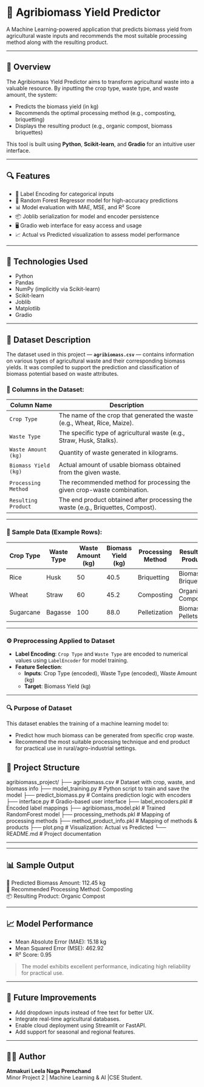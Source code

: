 # 🌾 Agribiomass Yield Predictor

A Machine Learning-powered application that predicts biomass yield from agricultural waste inputs and recommends the most suitable processing method along with the resulting product.

---

## 📌 Overview

The Agribiomass Yield Predictor aims to transform agricultural waste into a valuable resource. By inputting the crop type, waste type, and waste amount, the system:
- Predicts the biomass yield (in kg)
- Recommends the optimal processing method (e.g., composting, briquetting)
- Displays the resulting product (e.g., organic compost, biomass briquettes)

This tool is built using **Python**, **Scikit-learn**, and **Gradio** for an intuitive user interface.

---

## 🔍 Features

- 🌱 Label Encoding for categorical inputs
- 🧠 Random Forest Regressor model for high-accuracy predictions
- 📊 Model evaluation with MAE, MSE, and R² Score
- 📦 Joblib serialization for model and encoder persistence
- 🖥️ Gradio web interface for easy access and usage
- 📈 Actual vs Predicted visualization to assess model performance

---

## 🧰 Technologies Used

- Python
- Pandas
- NumPy (implicitly via Scikit-learn)
- Scikit-learn
- Joblib
- Matplotlib
- Gradio

---

## 📂 Dataset Description

The dataset used in this project — **`agribiomass.csv`** — contains information on various types of agricultural waste and their corresponding biomass yields. It was compiled to support the prediction and classification of biomass potential based on waste attributes.

### 📄 Columns in the Dataset:

| Column Name              | Description                                                                 |
|--------------------------|-----------------------------------------------------------------------------|
| `Crop Type`              | The name of the crop that generated the waste (e.g., Wheat, Rice, Maize).   |
| `Waste Type`             | The specific type of agricultural waste (e.g., Straw, Husk, Stalks).        |
| `Waste Amount (kg)`      | Quantity of waste generated in kilograms.                                   |
| `Biomass Yield (kg)`     | Actual amount of usable biomass obtained from the given waste.              |
| `Processing Method`      | The recommended method for processing the given crop-waste combination.     |
| `Resulting Product`      | The end product obtained after processing the waste (e.g., Briquettes, Compost). |

---

### 🧪 Sample Data (Example Rows):

| Crop Type | Waste Type | Waste Amount (kg) | Biomass Yield (kg) | Processing Method | Resulting Product     |
|-----------|------------|-------------------|---------------------|-------------------|------------------------|
| Rice      | Husk       | 50                | 40.5                | Briquetting       | Biomass Briquettes     |
| Wheat     | Straw      | 60                | 45.2                | Composting        | Organic Compost        |
| Sugarcane | Bagasse    | 100               | 88.0                | Pelletization     | Biomass Pellets        |

---

### ⚙️ Preprocessing Applied to Dataset

- **Label Encoding**: `Crop Type` and `Waste Type` are encoded to numerical values using `LabelEncoder` for model training.
- **Feature Selection**:
  - **Inputs**: Crop Type (encoded), Waste Type (encoded), Waste Amount (kg)
  - **Target**: Biomass Yield (kg)

---

### 🔍 Purpose of Dataset

This dataset enables the training of a machine learning model to:
- Predict how much biomass can be generated from specific crop waste.
- Recommend the most suitable processing technique and end product for practical use in rural/agro-industrial settings.


## 📁 Project Structure

agribiomass_project/
├── agribiomass.csv                  # Dataset with crop, waste, and biomass info
├── model_training.py               # Python script to train and save the model
├── predict_biomass.py              # Contains prediction logic with encoders
├── interface.py                    # Gradio-based user interface
├── label_encoders.pkl              # Encoded label mappings
├── agribiomass_model.pkl           # Trained RandomForest model
├── processing_methods.pkl          # Mapping of processing methods
├── method_product_info.pkl         # Mapping of methods & products
├── plot.png                        # Visualization: Actual vs Predicted
└── README.md                       # Project documentation

---

---

## 📊 Sample Output

🌾 Predicted Biomass Amount: 112.45 kg  
🔧 Recommended Processing Method: Composting  
📦 Resulting Product: Organic Compost

---

## 📈 Model Performance

- Mean Absolute Error (MAE): 15.18 kg
- Mean Squared Error (MSE): 462.92
- R² Score: 0.95

> The model exhibits excellent performance, indicating high reliability for practical use.

---

## 📝 Future Improvements

- Add dropdown inputs instead of free text for better UX.
- Integrate real-time agricultural databases.
- Enable cloud deployment using Streamlit or FastAPI.
- Add support for seasonal and regional features.

---

## 👨‍💻 Author

**Atmakuri Leela Naga Premchand**  
Minor Project 2 | Machine Learning & AI |CSE Student.
